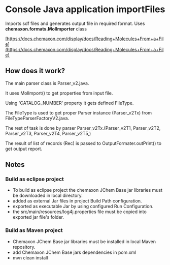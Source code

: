 # Console Java application importFiles

Imports sdf files and generates output file in required format.
Uses **chemaxon.formats.MolImporter** class
 
[https://docs.chemaxon.com/display/docs/Reading+Molecules+From+a+File](https://docs.chemaxon.com/display/docs/Reading+Molecules+From+a+File) 

## How does it work?

The main parser class is Parser_v2.java.

It uses MolImport() to get properties from input file.

Using 'CATALOG_NUMBER' property it gets defined FileType.

The FileType is used to get proper Parser instance (Parser_v2Tx) from FileTypeParserFactoryV2.java.

The rest of task is done by parser Parser_v2Tx.(Parser_v2T1, Parser_v2T2, Parser_v2T3, Parser_v2T4, Parser_v2T5,)

The result of list of records (Rec) is passed to OutputFormater.outPrint() to get output report.

## Notes

### Build as eclipse project

- To build as eclipse project the chemaxon JChem Base jar libraries must be downloaded in local directory.
- added as external Jar files in project Build Path configuration.
- exported as executable Jar by using configured Run Configuration.
- the src/main/resources/log4j.properties file must be copied into exported jar file's folder.

### Build as Maven project

- Chemaxon JChem Base jar libraries must be installed in local Maven repository.
- add Chemaxon JChem Base jars dependencies in pom.xml
- mvn clean install
